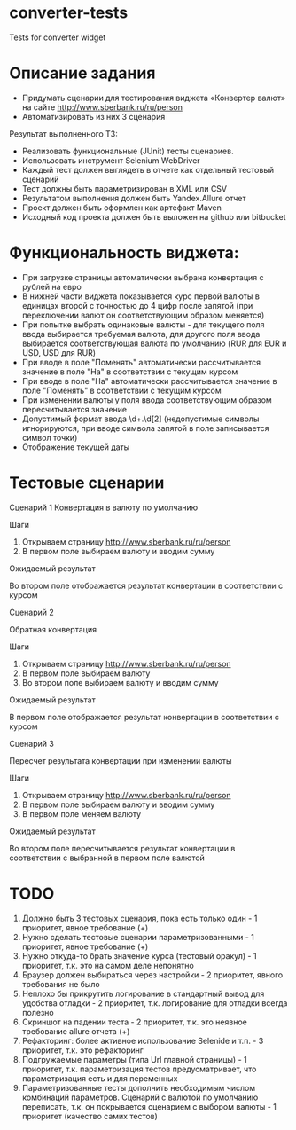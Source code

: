 # converter-tests
Tests for converter widget

# Описание задания
- Придумать сценарии для тестирования виджета «Конвертер валют» на сайте http://www.sberbank.ru/ru/person
- Автоматизировать из них 3 сценария

Результат выполненного ТЗ:
- Реализовать функциональные (JUnit) тесты сценариев.
- Использовать инструмент Selenium WebDriver
- Каждый тест должен выглядеть в отчете как отдельный тестовый сценарий
- Тест должны быть параметризирован в XML или CSV
- Результатом выполнения должен быть Yandex.Allure отчет
- Проект должен быть оформлен как артефакт Maven
- Исходный код проекта должен быть выложен на github или bitbucket


# Функциональность виджета:
- При загрузке страницы автоматически выбрана конвертация с рублей на евро
- В нижней части виджета показывается курс первой валюты в единицах второй с точностью до 4 цифр после запятой (при переключении валют он соответствующим образом меняется)
- При попытке выбрать одинаковые валюты - для текущего поля ввода выбирается требуемая валюта, для другого поля ввода выбирается соответствующая валюта по умолчанию (RUR для EUR и USD, USD для RUR)
- При вводе в поле "Поменять" автоматически рассчитывается значение в поле "На" в соответствии с текущим курсом
- При вводе в поле "На" автоматически рассчитывается значение в поле "Поменять" в соответствии с текущим курсом
- При изменении валюты у поля ввода соответствующим образом пересчитывается значение
- Допустимый формат ввода \d+.\d[2] (недопустимые символы игнорируются, при вводе символа запятой в поле записывается символ точки)
- Отображение текущей даты

# Тестовые сценарии
Сценарий 1
Конвертация в валюту по умолчанию

Шаги

1. Открываем страницу http://www.sberbank.ru/ru/person
2. В первом поле выбираем валюту и вводим сумму

Ожидаемый результат

Во втором поле отображается результат конвертации в соответствии с курсом

Сценарий 2

Обратная конвертация

Шаги

1. Открываем страницу http://www.sberbank.ru/ru/person
2. В первом поле выбираем валюту
3. Во втором поле выбираем валюту и вводим сумму

Ожидаемый результат

В первом поле отображается результат конвертации в соответствии с курсом

Сценарий 3

Пересчет результата конвертации при изменении валюты

Шаги

1. Открываем страницу http://www.sberbank.ru/ru/person
2. В первом поле выбираем валюту и вводим сумму
3. В первом поле меняем валюту

Ожидаемый результат

Во втором поле пересчитывается результат конвертации в соответствии с выбранной в первом поле валютой

# TODO
1. Должно быть 3 тестовых сценария, пока есть только один - 1 приоритет, явное требование (+)
2. Нужно сделать тестовые сценарии параметризованными - 1 приоритет, явное требование (+)
3. Нужно откуда-то брать значение курса (тестовый оракул) - 1 приоритет, т.к. это на самом деле непонятно
4. Браузер должен выбираться через настройки - 2 приоритет, явного требования не было
5. Неплохо бы прикрутить логирование в стандартный вывод для удобства отладки - 2 приоритет, т.к. логирование для отладки всегда полезно
6. Скриншот на падении теста - 2 приоритет, т.к. это неявное требование allure отчета (+)
7. Рефакторинг: более активное использование Selenide и т.п. - 3 приоритет, т.к. это рефакторинг
8. Подгружаемые параметры (типа Url главной страницы) - 1 приоритет, т.к. параметризация тестов предусматривает, что параметризация есть и для переменных
9. Параметризованные тесты дополнить необходимым числом комбинаций параметров. Сценарий с валютой по умолчанию переписать, т.к. он покрывается сценарием с выбором валюты - 1 приоритет (качество самих тестов)
